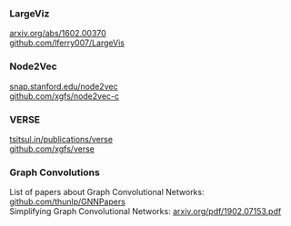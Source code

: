 
### LargeViz
[arxiv.org/abs/1602.00370](https://arxiv.org/abs/1602.00370)  
[github.com/lferry007/LargeVis](https://github.com/lferry007/LargeVis)
### Node2Vec
[snap.stanford.edu/node2vec](http://snap.stanford.edu/node2vec/)  
[github.com/xgfs/node2vec-c](https://github.com/xgfs/node2vec-c)
### VERSE
[tsitsul.in/publications/verse](http://tsitsul.in/publications/verse/)  
[github.com/xgfs/verse](https://github.com/xgfs/verse)
### Graph Convolutions
List of papers about Graph Convolutional Networks: [github.com/thunlp/GNNPapers](https://github.com/thunlp/GNNPapers)  
Simplifying Graph Convolutional Networks: 
[arxiv.org/pdf/1902.07153.pdf](https://arxiv.org/pdf/1902.07153.pdf)
